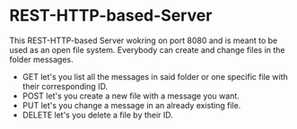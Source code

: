 # REST-HTTP-based-Server
This REST-HTTP-based Server wokring on port 8080 and is meant to be used as an open file system. Everybody can create and change files in the folder messages. 
* GET let's you list all the messages in said folder or one specific file with their corresponding ID. 
* POST let's you create a new file with a message you want. 
* PUT let's you change a message in an already existing file. 
* DELETE let's you delete a file by their ID. 
